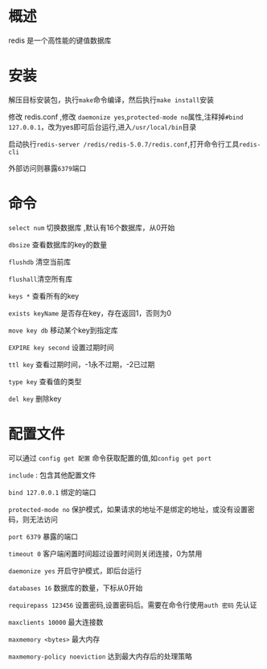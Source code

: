 # 概述

redis 是一个高性能的键值数据库

# 安装

解压目标安装包，执行`make`命令编译，然后执行`make install`安装

修改 redis.conf ,修改 `daemonize yes`,`protected-mode no`属性,注释掉`#bind 127.0.0.1`，改为yes即可后台运行,进入`/usr/local/bin`目录

启动执行`redis-server /redis/redis-5.0.7/redis.conf`,打开命令行工具`redis-cli`

外部访问则暴露`6379`端口

# 命令

`select num` 切换数据库 ,默认有16个数据库，从0开始

`dbsize` 查看数据库的key的数量

`flushdb` 清空当前库

`flushall`清空所有库

`keys *` 查看所有的key

`exists keyName` 是否存在key，存在返回1，否则为0

`move key db` 移动某个key到指定库

`EXPIRE key second`  设置过期时间

`ttl key` 查看过期时间，-1永不过期，-2已过期

`type key` 查看值的类型

`del key` 删除key

# 配置文件

可以通过 `config get 配置` 命令获取配置的值,如`config get port`

`include` : 包含其他配置文件

`bind 127.0.0.1` 绑定的端口

`protected-mode no` 保护模式，如果请求的地址不是绑定的地址，或没有设置密码，则无法访问

`port 6379` 暴露的端口

`timeout 0` 客户端闲置时间超过设置时间则关闭连接，0为禁用

`daemonize yes` 开启守护模式，即后台运行

`databases 16` 数据库的数量，下标从0开始

`requirepass 123456` 设置密码,设置密码后。需要在命令行使用`auth 密码` 先认证

`maxclients 10000` 最大连接数

`maxmemory <bytes>` 最大内存

`maxmemory-policy noeviction` 达到最大内存后的处理策略



